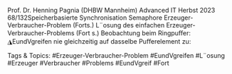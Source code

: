 Prof. Dr. Henning Pagnia (DHBW Mannheim) Advanced IT Herbst 2023 68/132Speicherbasierte Synchronisation Semaphore
Erzeuger-Verbraucher-Problem (Forts.)
L¨osung des einfachen Erzeuger-Verbraucher-Problems (Fort s.)
Beobachtung beim Ringpuﬀer:
◮EundVgreifen nie gleichzeitig auf dasselbe Puﬀerelement zu:

   Tags & Topics:
   #Erzeuger-Verbraucher-Problem
   #EundVgreifen
   #L¨osung
   #Erzeuger
   #Verbraucher
   #Problems
   #EundVgreif
   #Fort